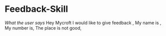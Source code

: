 # Feedback-Skill

*What the user says*
Hey Mycroft I would like to give feedback ,
My name is ,
My number is,
The place is not good,
